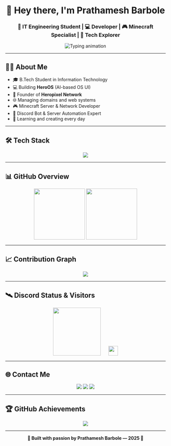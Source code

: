 <!-- README.md for Prathamesh Barbole -->
<h1 align="center">👋 Hey there, I'm Prathamesh Barbole</h1>
<h3 align="center">🚀 IT Engineering Student | 💻 Developer | 🎮 Minecraft Specialist | 🤖 Tech Explorer</h3>

<p align="center">
  <img src="https://readme-typing-svg.demolab.com/?font=Fira+Code&size=22&pause=1000&color=36BCF7&center=true&vCenter=true&width=800&lines=%F0%9F%8E%93+Pursuing+B.Tech+in+Information+Technology;%F0%9F%92%BB+Developer+of+HeroOS;%F0%9F%9A%80+Founder+of+Heropixel+Network;%F0%9F%8C%90+Domain+Manager+%26+Web+Dev;%F0%9F%8E%AE+Minecraft+Server+Developer;%F0%9F%A4%96+Discord+Bot+Developer;%F0%9F%A7%A0+Aspiring+Software+Engineer;%E2%9C%A8+Always+Creating+Something+Neww" alt="Typing animation" />
</p>

---

## 👨‍💻 About Me

- 🎓 B.Tech Student in Information Technology  
- 💻 Building **HeroOS** (AI-based OS UI)  
- 🚀 Founder of **Heropixel Network**  
- 🌐 Managing domains and web systems  
- 🎮 Minecraft Server & Network Developer  
- 🤖 Discord Bot & Server Automation Expert  
- 🧠 Learning and creating every day  

---

## 🛠️ Tech Stack

<p align="center">
  <img src="https://skillicons.dev/icons?i=java,cpp,python,html,css,js,nodejs,react,firebase,github,vscode,linux" />
</p>

---

## 📊 GitHub Overview

<div align="center">
  <img src="https://github-readme-stats.vercel.app/api?username=2208Prathamesh&show_icons=true&theme=tokyonight&count_private=true&hide_border=true" height="160"/>
  <img src="https://github-readme-stats.vercel.app/api/top-langs/?username=2208Prathamesh&layout=compact&theme=tokyonight&hide_border=true" height="160"/>
</div>

---

## 📈 Contribution Graph

<p align="center">
  <img src="https://github-readme-activity-graph.vercel.app/graph?username=2208Prathamesh&theme=github-compact&area=true&hide_border=true" />
</p>

---

## 🛰️ Discord Status & Visitors

<div align="center">
  <img src="https://lanyard.cnrad.dev/api/794211471516893204?theme=dark&borderRadius=10px" height="150"/>
  <img src="https://komarev.com/ghpvc/?username=2208Prathamesh&style=flat-square&color=blue" height="30" style="margin-left: 20px;" />
</div>

---

## 🌐 Contact Me

<p align="center">
  <a href="mailto:heropixelnetwork@gmail.com"><img src="https://img.shields.io/badge/Gmail-heropixelnetwork@gmail.com-D14836?style=for-the-badge&logo=gmail&logoColor=white"/></a>
  <a href="https://www.heroos.tech"><img src="https://img.shields.io/badge/My%20Website-HeroOS.tech-1DA1F2?style=for-the-badge&logo=google-chrome&logoColor=white"/></a>
  <a href="https://discord.com/users/794211471516893204" target="_blank">
    <img src="https://img.shields.io/badge/Discord-Prathamesh%230001-5865F2?style=for-the-badge&logo=discord&logoColor=white"/>
  </a>
</p>

---

## 🏆 GitHub Achievements

<p align="center">
  <img src="https://github-profile-trophy.vercel.app/?username=2208Prathamesh&theme=tokyonight&margin-w=10&row=1" />
</p>

---

<p align="center"><strong>🚧 Built with passion by Prathamesh Barbole — 2025 💙</strong></p>
